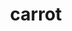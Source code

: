 ---
layout: smileys&emotion
title: carrot
emoji: carrot
permalink: 🥕.html
image: assets/img/3moji/carrot.png
---